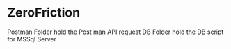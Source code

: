 # ZeroFriction

Postman Folder hold the Post man API request
DB Folder hold the DB script for MSSql Server
